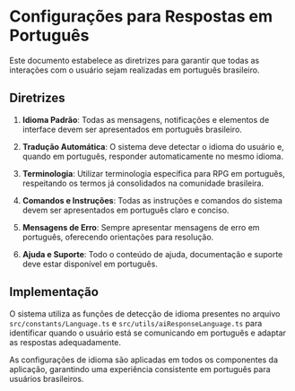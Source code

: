
# Configurações para Respostas em Português

Este documento estabelece as diretrizes para garantir que todas as interações com o usuário sejam realizadas em português brasileiro.

## Diretrizes

1. **Idioma Padrão**: Todas as mensagens, notificações e elementos de interface devem ser apresentados em português brasileiro.

2. **Tradução Automática**: O sistema deve detectar o idioma do usuário e, quando em português, responder automaticamente no mesmo idioma.

3. **Terminologia**: Utilizar terminologia específica para RPG em português, respeitando os termos já consolidados na comunidade brasileira.

4. **Comandos e Instruções**: Todas as instruções e comandos do sistema devem ser apresentados em português claro e conciso.

5. **Mensagens de Erro**: Sempre apresentar mensagens de erro em português, oferecendo orientações para resolução.

6. **Ajuda e Suporte**: Todo o conteúdo de ajuda, documentação e suporte deve estar disponível em português.

## Implementação

O sistema utiliza as funções de detecção de idioma presentes no arquivo `src/constants/Language.ts` e `src/utils/aiResponseLanguage.ts` para identificar quando o usuário está se comunicando em português e adaptar as respostas adequadamente.

As configurações de idioma são aplicadas em todos os componentes da aplicação, garantindo uma experiência consistente em português para usuários brasileiros.

